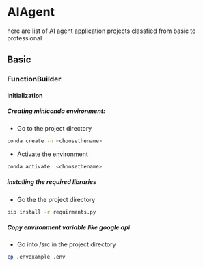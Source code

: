 # AIAgent
here are list of AI agent application projects classfied from basic to professional

## Basic 
### FunctionBuilder
#### initialization 
##### Creating miniconda environment:
- Go to the project directory
```bash
conda create -n <choosethename> 
```
- Activate the environment
```bash
conda activate  <choosethename> 
```
##### installing the required libraries
- Go the the project directory
```bash
pip install -r requirments.py
```
##### Copy environment variable like google api
- Go into /src in the project directory
```bash
cp .envexample .env
```


